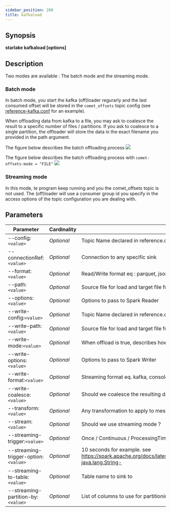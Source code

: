 ```yaml
---
sidebar_position: 200
title: kafkaload
---
```



## Synopsis

**starlake kafkaload [options]**

## Description

Two modes are available : The batch mode and the streaming mode.

### Batch mode
In batch mode, you start the kafka (off)loader regurarly and the last consumed offset
will be stored in the `comet_offsets` topic config
(see [reference-kafka.conf](https://github.com/starlake-ai/starlake/blob/master/src/main/resources/reference-kafka.conf#L22) for an example).

When offloading data from kafka to a file, you may ask to coalesce the result to a specific number of files / partitions.
If you ask to coalesce to a single partition, the offloader will store the data in the exact filename you provided in the path
argument.

The figure below describes the batch offloading process
![](/img/cli/kafka-offload.png)

The figure below describes the batch offloading process with `comet-offsets-mode = "FILE"`
![](/img/cli/kafka-offload-fs.png)

### Streaming mode

In this mode, te program keep running and you the comet_offsets topic is not used. The (off)loader will use a consumer group id
you specify in the access options of the topic configuration you are dealing with.


## Parameters

Parameter|Cardinality|Description
---|---|---
--config:`<value>`|*Optional*|Topic Name declared in reference.conf file
--connectionRef:`<value>`|*Optional*|Connection to any specific sink
--format:`<value>`|*Optional*|Read/Write format eq : parquet, json, csv ... Default to parquet.
--path:`<value>`|*Optional*|Source file for load and target file for store
--options:`<value>`|*Optional*|Options to pass to Spark Reader
--write-config:`<value>`|*Optional*|Topic Name declared in reference.conf file
--write-path:`<value>`|*Optional*|Source file for load and target file for store
--write-mode:`<value>`|*Optional*|When offload is true, describes how data should be stored on disk. Ignored if offload is false.
--write-options:`<value>`|*Optional*|Options to pass to Spark Writer
--write-format:`<value>`|*Optional*|Streaming format eq. kafka, console ...
--write-coalesce:`<value>`|*Optional*|Should we coalesce the resulting dataframe
--transform:`<value>`|*Optional*|Any transformation to apply to message before loading / offloading it
--stream:`<value>`|*Optional*|Should we use streaming mode ?
--streaming-trigger:`<value>`|*Optional*|Once / Continuous / ProcessingTime
--streaming-trigger-option:`<value>`|*Optional*|10 seconds for example. see https://spark.apache.org/docs/latest/api/java/org/apache/spark/sql/streaming/Trigger.html#ProcessingTime-java.lang.String-
--streaming-to-table:`<value>`|*Optional*|Table name to sink to
--streaming-partition-by:`<value>`|*Optional*|List of columns to use for partitioning